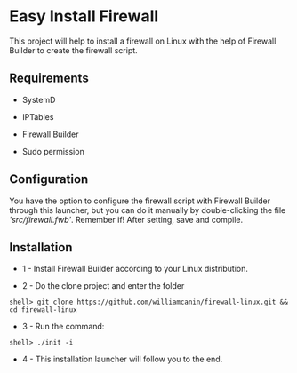 # Easy Install Firewall


This project will help to install a firewall on Linux with the help of Firewall Builder to create the firewall script.


## Requirements


* SystemD

* IPTables

* Firewall Builder

* Sudo permission

## Configuration

You have the option to configure the firewall script with Firewall Builder through this launcher, but
you can do it manually by double-clicking the file *'src/firewall.fwb'*.
Remember if! After setting, save and compile.

## Installation

* 1 - Install Firewall Builder according to your Linux distribution.

* 2 - Do the clone project and enter the folder

~~~shell
shell> git clone https://github.com/williamcanin/firewall-linux.git && cd firewall-linux
~~~


* 3 - Run the command:

~~~shell
shell> ./init -i
~~~

* 4 - This installation launcher will follow you to the end.